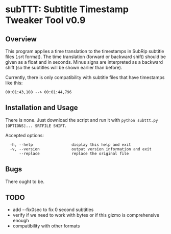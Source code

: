 # subTTT: Subtitle Timestamp Tweaker Tool v0.9

## Overview
This program applies a time translation to the timestamps in SubRip subtitle 
files (.srt format).
The time translation (forward or backward shift) should be given as a float
and in seconds. Minus signs are interpreted as a backward shift (so the 
subtitles will be shown earlier than before).


Currently, there is only compatibility with subtitle files that have timestamps like this:

`00:01:43,108 --> 00:01:44,796`


## Installation and Usage
There is none. Just download the script and run it with
`python subttt.py [OPTIONS]... SRTFILE SHIFT`.

Accepted options: 
``` 
  -h, --help                 display this help and exit
  -v, --version              output version information and exit
      --replace              replace the original file
```


## Bugs
There ought to be.

## TODO
* add --fix0sec to fix 0 second subtitles
* verify if we need to work with bytes or if this gizmo is comprehensive enough
* compatibility with other formats
